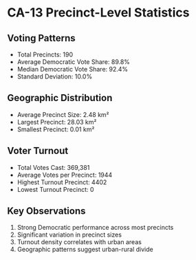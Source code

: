 # CA-13 Precinct-Level Statistics

## Voting Patterns
- Total Precincts: 190
- Average Democratic Vote Share: 89.8%
- Median Democratic Vote Share: 92.4%
- Standard Deviation: 10.0%

## Geographic Distribution
- Average Precinct Size: 2.48 km²
- Largest Precinct: 28.03 km²
- Smallest Precinct: 0.01 km²

## Voter Turnout
- Total Votes Cast: 369,381
- Average Votes per Precinct: 1944
- Highest Turnout Precinct: 4402
- Lowest Turnout Precinct: 0

## Key Observations
1. Strong Democratic performance across most precincts
2. Significant variation in precinct sizes
3. Turnout density correlates with urban areas
4. Geographic patterns suggest urban-rural divide
